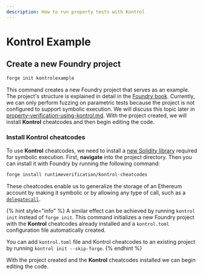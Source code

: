 ```yaml
---
description: How to run property tests with Kontrol
---
```


# Kontrol Example

## Create a new Foundry project

```bash
forge init kontrolexample
```

This command creates a new Foundry project that serves as an example. The project's structure is explained in detail in the [Foundry book](https://book.getfoundry.sh/projects/project-layout). Currently, we can only perform fuzzing on parametric tests because the project is not configured to support symbolic execution. We will discuss this topic later in [property-verification-using-kontrol.md](property-verification-using-kontrol.md "mention"). With the project created, we will install **Kontrol** cheatcodes and then begin editing the code.

### Install Kontrol cheatcodes

To use **Kontrol** cheatcodes, we need to install a [new Solidity library](https://github.com/runtimeverification/kontrol-cheatcodes/) required for symbolic execution. First, **navigate** into the project directory. Then you can install it with Foundry by running the following command:

```bash
forge install runtimeverification/kontrol-cheatcodes
```

These cheatcodes enable us to generalize the storage of an Ethereum account by making it symbolic or by allowing any type of call, such as a [`delegatecall`](https://www.evm.codes/#f4).

{% hint style="info" %}
A similar effect can be achieved by running `kontrol init` instead of `forge init`. This command initializes a new Foundry project with the **Kontrol** cheatcodes already installed and a `kontrol.toml` configuration file automatically created.

You can add `kontrol.toml` file and Kontrol cheatcodes to an existing project by running `kontrol init --skip-forge`.
{% endhint %}

With the project created and the **Kontrol** cheatcodes installed we can begin editing the code.
